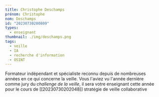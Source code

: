 ```yaml
---
title: Christophe Deschamps
prénom: Christophe
nom: Deschamps
id: "20230730200809"
types:
  - enseignant
thumbnail: ./img/deschamps.png
tags:
  - veille
  - IA
  - recherche d'information
  - OSINT
---
```

Formateur indépendant et spécialiste reconnu depuis de nombreuses années en ce qui concerne la veille. Vous l'aviez vu l'année dernière comme jury du *challenge de la veille*, il sera votre enseignant cette année pour le cours de  [[20230730202048]] stratégie de veille collaborative
